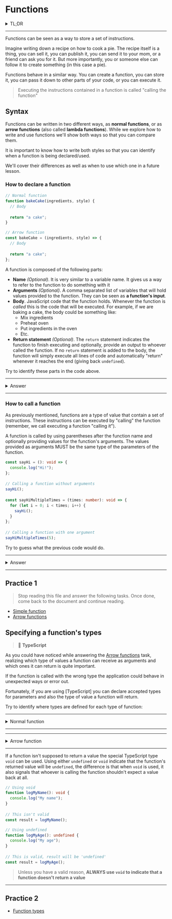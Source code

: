 # Functions

<details>
  <summary>TL;DR</summary>

A function is a type of value that contains a set of instructions that can be executed at will. Just as any other type
of value, functions can be stored in variables and passed around.

</details>

<hr>

Functions can be seen as a way to store a set of instructions.

Imagine writing down a recipe on how to cook a pie. The recipe itself is a thing, you can sell it, you can publish it,
you can send it to your mom, or a friend can ask you for it. But more importantly, you or someone else can follow it to
create something (in this case a pie).

Functions behave in a similar way. You can create a function, you can store it, you can pass it down to other parts of
your code, or you can execute it.

> Executing the instructions contained in a function is called "calling the function"

## Syntax

Functions can be written in two different ways, as **normal functions**, or as **arrow functions** (also called
**lambda functions**). While we explore how to write and use functions we'll show both ways so that you can compare them.

It is important to know how to write both styles so that you can identify when a function is being declared/used.

We'll cover their differences as well as when to use which one in a future lesson.

### How to declare a function

```typescript
// Normal function
function bakeCake(ingredients, style) {
  // Body

  return "a cake";
}
```

```typescript
// Arrow function
const bakeCake = (ingredients, style) => {
  // Body

  return "a cake";
};
```

A function is composed of the following parts:

- **Name** _(Optional)_. It is very similar to a variable name. It gives us a way to refer to the function to do something with it
- **Arguments** _(Optional)_. A comma separated list of variables that will hold values provided to the function. They
  can be seen as **a function's input**.
- **Body**. JavaScript code that the function holds. Whenever the function is _called_ this is the code that will be
  executed. For example, if we are baking a cake, the body could be something like:
  - Mix ingredients
  - Preheat oven
  - Put ingredients in the oven
  - Etc.
- **Return statement** _(Optional)_. The `return` statement indicates the function to finish executing and optionally,
  provide an output to whoever called the function. If no `return` statement is added to the body, the function will
  simply execute all lines of code and automatically "return" whenever it reaches the end (giving back `undefined`).

Try to identify these parts in the code above.

<hr>
<details>
<summary>Answer</summary>

Normal function:

![Normal function parts](assets/normal-function-parts.png)

Arrow function:

![Arrow function parts](assets/arrow-function-parts.png)

</details>
<hr>

### How to call a function

As previously mentioned, functions are a type of value that contain a set of instructions. These instructions can be
executed by "calling" the function (remember, we call executing a function "calling it").

A function is called by using parentheses after the function name and optionally providing values for the function's
arguments. The values provided as arguments MUST be the same type of the parameters of the function.

```typescript
const sayHi = (): void => {
  console.log("Hi!");
};

// Calling a function without arguments
sayHi();

const sayHiMultipleTimes = (times: number): void => {
  for (let i = 0; i < times; i++) {
    sayHi();
  }
};

// Calling a function with one argument
sayHiMultipleTimes(5);
```

Try to guess what the previous code would do.

<hr>
<details>
<summary>Answer</summary>

It would log the following text:

```text
Hi!
Hi!
Hi!
Hi!
Hi!
Hi!
```

The first "Hi!" message would be logged because of call in line 6 `sayHi();`. The next 5 messages would be logged because
of the `sayHiMultipleTimes(5);` call in the last line.

</details>
<hr>

## Practice 1

> Stop reading this file and answer the following tasks. Once done, come back to the document and continue reading.

- [Simple function](../tasks/001-simple-function/1.instructions.md)
- [Arrow functions](../tasks/002-arrow-functions/1.instructions.md)

## Specifying a function's types

> 🚨 **TypeScript**

As you could have noticed while answering the [Arrow functions](../tasks/002-arrow-functions/1.instructions.md) task,
realizing which type of values a function can receive as arguments and which ones it can return is quite important.

If the function is called with the wrong type the application could behave in unexpected ways or error out.

Fortunately, if you are using [TypeScript] you can declare accepted types for parameters and also the type of value
a function will return.

Try to identify where types are defined for each type of function:

<hr>
<details>
<summary>Normal function</summary>

```typescript
function getBigger(value1: number, value2: number): number {
  if (value1 > value2) {
    return value1;
  } else {
    return value2;
  }
}
```

  <details>
  <summary>💡 Answer</summary>

![Normal function types](assets/nf-types.png)

  </details>

</details>
<hr>

<hr>
<details>
<summary>Arrow function</summary>

```typescript
const getBigger = (value1: number, value2: number): number => {
  if (value1 > value2) {
    return value1;
  } else {
    return value2;
  }
};
```

  <details>
  <summary>💡 Answer</summary>

![Arrow function types](assets/af-types.png)

  </details>

</details>
<hr>

If a function isn't supposed to return a value the special TypeScript type `void` can be used. Using either `undefined`
or `void` indicate that the function's returned value will be `undefined`, the difference is that when `void` is used,
it also signals that whoever is calling the function shouldn't expect a value back at all.

```typescript
// Using void
function logMyName(): void {
  console.log("My name");
}

// This isn't valid
const result = logMyName();
```

```typescript
// Using undefined
function logMyAge(): undefined {
  console.log("My age");
}

// This is valid, result will be 'undefined'
const result = logMyAge();
```

> Unless you have a valid reason, **ALWAYS use `void` to indicate that a function doesn't return a value**

<hr>

## Practice 2

- [Function types](../tasks/003-function-types/1.instructions.md)
